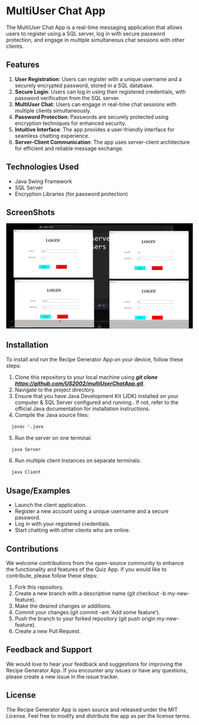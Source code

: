 # MultiUser Chat App
The MultiUser Chat App is a real-time messaging application that allows users to register using a SQL server, log in with secure password protection, and engage in multiple simultaneous chat sessions with other clients.

## Features
1. **User Registration**: Users can register with a unique username and a securely encrypted password, stored in a SQL database.
2. **Secure Login**: Users can log in using their registered credentials, with password verification from the SQL server.
3. **MultiUser Chat**: Users can engage in real-time chat sessions with multiple clients simultaneously.
4. **Password Protection**: Passwords are securely protected using encryption techniques for enhanced security.
5. **Intuitive Interface**: The app provides a user-friendly interface for seamless chatting experience.
6. **Server-Client Communication**: The app uses server-client architecture for efficient and reliable message exchange.

## Technologies Used
- Java Swing Framework
- SQL Server
- Encryption Libraries (for password protection)

## ScreenShots
![App Screenshot](https://github.com/US2002/multiUserChatApp/blob/main/Assets/MultiUserChatAppPhoto.png)

## Installation
To install and run the Recipe Generator App on your device, follow these steps:
1. Clone this repository to your local machine using ***git clone https://github.com/US2002/multiUserChatApp.git***.
2. Navigate to the project directory.
3. Ensure that you have Java Development Kit (JDK) installed on your computer & SQL Server configured and running.. If not, refer to the official Java documentation for installation instructions.
4. Compile the Java source files:
```bash
  javac *.java
```
5. Run the server on one terminal:
```bash
  java Server
```
6. Run multiple client instances on separate terminals:
```bash
  java Client
```


## Usage/Examples
- Launch the client application.
- Register a new account using a unique username and a secure password.
- Log in with your registered credentials.
- Start chatting with other clients who are online.

## Contributions
We welcome contributions from the open-source community to enhance the functionality and features of the Quiz App. If you would like to contribute, please follow these steps:
1. Fork this repository.
2. Create a new branch with a descriptive name (git checkout -b my-new-feature).
3. Make the desired changes or additions.
4. Commit your changes (git commit -am 'Add some feature').
5. Push the branch to your forked repository (git push origin my-new-feature).
6. Create a new Pull Request.

## Feedback and Support
We would love to hear your feedback and suggestions for improving the Recipe Generator App. If you encounter any issues or have any questions, please create a new issue in the issue tracker.

## License
The Recipe Generator App is open source and released under the MIT License. Feel free to modify and distribute the app as per the license terms.
